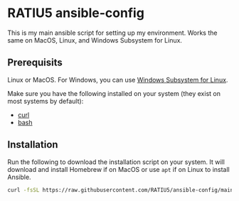 # RATIU5 ansible-config

This is my main ansible script for setting up my environment. Works the same on MacOS, Linux, and Windows Subsystem for Linux.

## Prerequisits

Linux or MacOS. For Windows, you can use [Windows Subsystem for Linux](https://docs.microsoft.com/en-us/windows/wsl/install-win10).

Make sure you have the following installed on your system (they exist on most systems by default):

- [curl](https://curl.se/)
- [bash](https://www.gnu.org/software/bash/)

## Installation

Run the following to download the installation script on your system. It will download and install Homebrew if on MacOS or use `apt` if on Linux to install Ansible.

```bash
curl -fsSL https://raw.githubusercontent.com/RATIU5/ansible-config/main/install.sh | bash
```